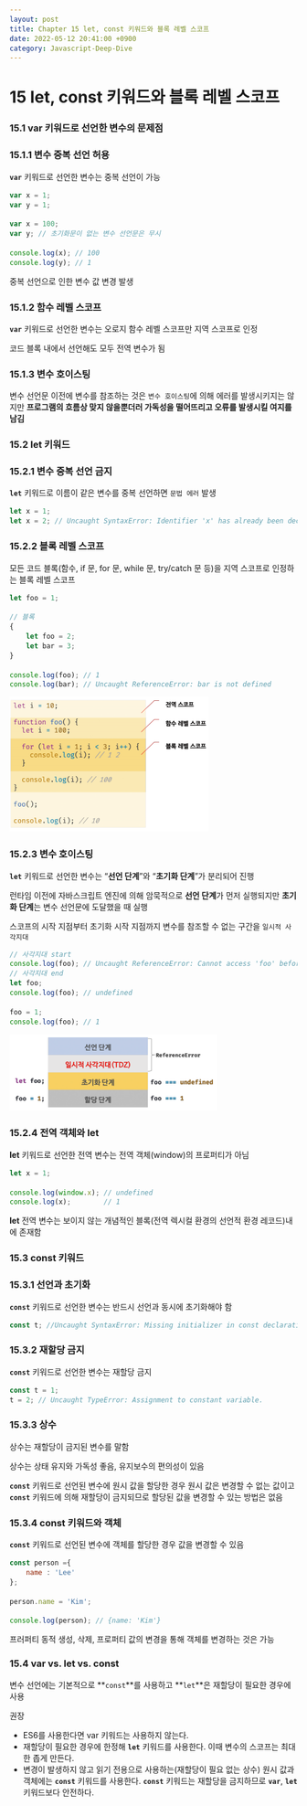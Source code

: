 ```yaml
---
layout: post
title: Chapter 15 let, const 키워드와 블록 레벨 스코프
date: 2022-05-12 20:41:00 +0900
category: Javascript-Deep-Dive
---
```

# 15 let, const 키워드와 블록 레벨 스코프

### 15.1 var 키워드로 선언한 변수의 문제점

### 15.1.1 변수 중복 선언 허용

**`var`** 키워드로 선언한 변수는 중복 선언이 가능

```jsx
var x = 1;
var y = 1;

var x = 100;
var y; // 초기화문이 없는 변수 선언문은 무시

console.log(x); // 100
console.log(y); // 1
```

중복 선언으로 인한 변수 값 변경 발생

### 15.1.2 함수 레벨 스코프

**`var`** 키워드로 선언한 변수는 오로지 함수 레벨 스코프만 지역 스코프로 인정

코드 블록 내에서 선언해도 모두 전역 변수가 됨

### 15.1.3 변수 호이스팅

변수 선언문 이전에 변수를 참조하는 것은 `변수 호이스팅`에 의해 에러를 발생시키지는 않지만 **프로그램의 흐름상 맞지 않을뿐더러 가독성을 떨어뜨리고 오류를 발생시킬 여지를 남김**

### 15.2 let 키워드

### 15.2.1 변수 중복 선언 금지

**`let`** 키워드로 이름이 같은 변수를 중복 선언하면 `문법 에러` 발생

```jsx
let x = 1;
let x = 2; // Uncaught SyntaxError: Identifier 'x' has already been declared
```

### 15.2.2 블록 레벨 스코프

모든 코드 블록(함수, if 문, for 문, while 문, try/catch 문 등)을 지역 스코프로 인정하는 블록 레벨 스코프

```jsx
let foo = 1;

// 블록
{
	let foo = 2;
	let bar = 3;
}

console.log(foo); // 1
console.log(bar); // Uncaught ReferenceError: bar is not defined
```

![img-ch15-1.png](/public/img/posts/javascript-deep-dive/img-ch15-1.png)

### 15.2.3 변수 호이스팅

**`let`** 키워드로 선언한 변수는 “**선언 단계**”와 “**초기화 단계**”가 분리되어 진행

런타임 이전에 자바스크립트 엔진에 의해 암묵적으로 **선언 단계**가 먼저 실행되지만 **초기화 단계**는 변수 선언문에 도달했을 때 실행

스코프의 시작 지점부터 초기화 시작 지점까지 변수를 참조할 수 없는 구간을 `일시적 사각지대`

```jsx
// 사각지대 start
console.log(foo); // Uncaught ReferenceError: Cannot access 'foo' before initialization
// 사각지대 end
let foo;
console.log(foo); // undefined

foo = 1;
console.log(foo); // 1
```

![img-ch15-2.png](/public/img/posts/javascript-deep-dive/img-ch15-2.png)

### 15.2.4 전역 객체와 let

**let** 키워드로 선언한 전역 변수는 전역 객체(window)의 프로퍼티가 아님

```jsx
let x = 1;

console.log(window.x); // undefined
console.log(x);        // 1
```

**let** 전역 변수는 보이지 않는 개념적인 블록(전역 렉시컬 환경의 선언적 환경 레코드)내에 존재함

### 15.3 const 키워드

### 15.3.1 선언과 초기화

**`const`** 키워드로 선언한 변수는 반드시 선언과 동시에 초기화해야 함

```jsx
const t; //Uncaught SyntaxError: Missing initializer in const declaration
```

### 15.3.2 재할당 금지

**`const`** 키워드로 선언한 변수는 재할당 금지

```jsx
const t = 1;
t = 2; // Uncaught TypeError: Assignment to constant variable.
```

### 15.3.3 상수

상수는 재할당이 금지된 변수를 말함

상수는 상태 유지와 가독성 좋음, 유지보수의 편의성이 있음

**`const`** 키워드로 선언된 변수에 원시 값을 할당한 경우 원시 값은 변경할 수 없는 값이고 **`const`** 키워드에 의해 재할당이 금지되므로 할당된 값을 변경할 수 있는 방법은 없음

### 15.3.4 const 키워드와 객체

**`const`** 키워드로 선언된 변수에 객체를 할당한 경우 값을 변경할 수 있음

```jsx
const person ={
	name : 'Lee'
};

person.name = 'Kim';

console.log(person); // {name: 'Kim'}
```

프러퍼티 동적 생성, 삭제, 프로퍼티 값의 변경을 통해 객체를 변경하는 것은 가능

### 15.4 var vs. let vs. const

변수 선언에는 기본적으로 **`const`**를 사용하고 **`let`**은 재할당이 필요한 경우에 사용

권장

- ES6를 사용한다면 var 키워드는 사용하지 않는다.
- 재할당이 필요한 경우에 한정해 **`let`** 키워드를 사용한다. 이때 변수의 스코프는 최대한 좁게 만든다.
- 변경이 발생하지 않고 읽기 전용으로 사용하는(재할당이 필요 없는 상수) 원시 값과 객체에는 **`const`** 키워드를 사용한다. **`const`** 키워드는 재할당을 금지하므로 **`var`**, **`let`** 키워드보다 안전하다.